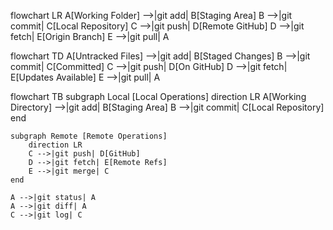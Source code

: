 flowchart LR
    A[Working Folder] -->|git add| B[Staging Area]
    B -->|git commit| C[Local Repository]
    C -->|git push| D[Remote GitHub]
    D -->|git fetch| E[Origin Branch]
    E -->|git pull| A

flowchart TD
    A[Untracked Files] -->|git add| B[Staged Changes]
    B -->|git commit| C[Committed]
    C -->|git push| D[On GitHub]
    D -->|git fetch| E[Updates Available]
    E -->|git pull| A

flowchart TB
    subgraph Local [Local Operations]
        direction LR
        A[Working Directory] -->|git add| B[Staging Area]
        B -->|git commit| C[Local Repository]
    end
    
    subgraph Remote [Remote Operations]
        direction LR
        C -->|git push| D[GitHub]
        D -->|git fetch| E[Remote Refs]
        E -->|git merge| C
    end
    
    A -->|git status| A
    A -->|git diff| A
    C -->|git log| C